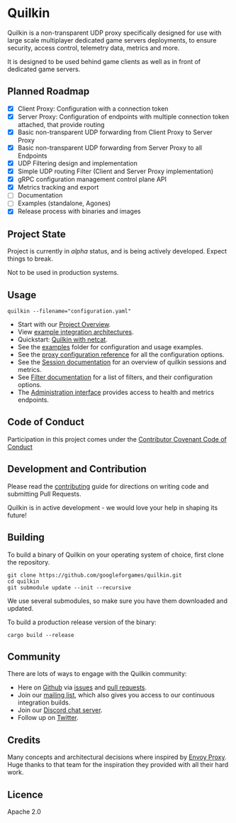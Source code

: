 # Quilkin

Quilkin is a non-transparent UDP proxy specifically designed for use with large scale multiplayer dedicated game servers
deployments, to ensure security, access control, telemetry data, metrics and more.
 
It is designed to be used behind game clients as well as in front of dedicated game servers.

## Planned Roadmap

- [x] Client Proxy: Configuration with a connection token
- [x] Server Proxy: Configuration of endpoints with multiple connection token attached, that provide routing 
- [x] Basic non-transparent UDP forwarding from Client Proxy to Server Proxy
- [x] Basic non-transparent UDP forwarding from Server Proxy to all Endpoints
- [x] UDP Filtering design and implementation
- [x] Simple UDP routing Filter (Client and Server Proxy implementation)
- [x] gRPC configuration management control plane API
- [x] Metrics tracking and export
- [ ] Documentation
- [ ] Examples (standalone, Agones)
- [x] Release process with binaries and images

## Project State

Project is currently in *alpha* status, and is being actively developed. Expect things to break.

Not to be used in production systems.

## Usage

`quilkin --filename="configuration.yaml"`

* Start with our [Project Overview](./docs/README.md).
* View [example integration architectures](./docs/integrations.md).
* Quickstart: [Quilkin with netcat](docs/quickstart-netcat.md).
* See the [examples](./examples) folder for configuration and usage examples.
* See the [proxy configuration reference](./docs/proxy-configuration.md) for all the configuration options. 
* See the [Session documentation](./docs/session.md) for an overview of quilkin sessions and metrics.
* See [Filter documentation](./docs/extensions/filters/filters.md) for a list of filters, and their configuration options.
* The [Administration interface](./docs/admin.md) provides access to health and metrics endpoints.

## Code of Conduct

Participation in this project comes under the [Contributor Covenant Code of Conduct](code-of-conduct.md)

## Development and Contribution

Please read the [contributing](CONTRIBUTING.md) guide for directions on writing code and submitting Pull Requests.

Quilkin is in active development - we would love your help in shaping its future!

## Building

To build a binary of Quilkin on your operating system of choice, first clone the repository.

```shell script
git clone https://github.com/googleforgames/quilkin.git
cd quilkin
git submodule update --init --recursive
```
We use several submodules, so make sure you have them downloaded and updated.

To build a production release version of the binary:

`cargo build --release`

## Community

There are lots of ways to engage with the Quilkin community:

* Here on [Github](https://github.com/googleforgames/quilkin) via 
  [issues](https://github.com/googleforgames/quilkin/issues) and 
  [pull requests](https://github.com/googleforgames/quilkin/pulls).
* Join our [mailing list](https://groups.google.com/forum/#!forum/quilkin-discuss), which also gives you access to
  our continuous integration builds.
* Join our [Discord chat server](https://discord.gg/mfBNZjBDnc).
* Follow up on [Twitter](https://twitter.com/quilkindev).

## Credits

Many concepts and architectural decisions where inspired by [Envoy Proxy](https://www.envoyproxy.io/). 
Huge thanks to that team for the inspiration they provided with all their hard work. 
 
## Licence

Apache 2.0
